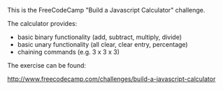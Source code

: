 This is the FreeCodeCamp "Build a Javascript Calculator" challenge.

The calculator provides:
- basic binary functionality (add, subtract, multiply, divide)
- basic unary functionality (all clear, clear entry, percentage)
- chaining commands (e.g. 3 x 3 x 3)

The exercise can be found:

http://www.freecodecamp.com/challenges/build-a-javascript-calculator
